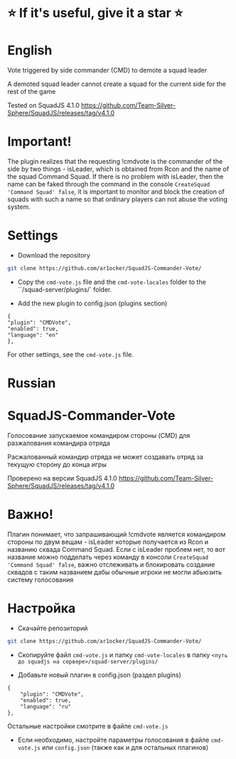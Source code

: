 # ⭐ If it's useful, give it a star ⭐

# English

Vote triggered by side commander (CMD) to demote a squad leader

A demoted squad leader cannot create a squad for the current side for the rest of the game

Tested on SquadJS 4.1.0 https://github.com/Team-Silver-Sphere/SquadJS/releases/tag/v4.1.0

# Important!

The plugin realizes that the requesting !cmdvote is the commander of the side by two things - isLeader, which is obtained from Rcon and the name of the squad Command Squad. If there is no problem with isLeader, then the name can be faked through the command in the console `CreateSquad 'Command Squad' false`, it is important to monitor and block the creation of squads with such a name so that ordinary players can not abuse the voting system.

# Settings

- Download the repository
```bash
git clone https://github.com/ar1ocker/SquadJS-Commander-Vote/
```

- Copy the `cmd-vote.js` file and the `cmd-vote-locales` folder to the ``<path to squadjs on server>/squad-server/plugins/` folder.

- Add the new plugin to config.json (plugins section)
```
{
"plugin": "CMDVote",
"enabled": true,
"language": "en"
},
```

For other settings, see the `cmd-vote.js` file.

# Russian

# SquadJS-Commander-Vote

Голосование запускаемое командиром стороны (CMD) для разжалования командира отряда

Расжалованный командир отряда не может создавать отряд за текущую сторону до конца игры

Проверено на версии SquadJS 4.1.0 https://github.com/Team-Silver-Sphere/SquadJS/releases/tag/v4.1.0

# Важно!

Плагин понимает, что запрашивающий !cmdvote является командиром стороны по двум вещам - isLeader которые получается из Rcon и названию сквада Command Squad. Если с isLeader проблем нет, то вот название можно подделать через команду в консоли `CreateSquad 'Command Squad' false`, важно отслеживать и блокировать создание сквадов с таким названием дабы обычные игроки не могли абьюзить систему голосования

# Настройка

- Скачайте репозиторий
```bash
git clone https://github.com/ar1ocker/SquadJS-Commander-Vote/
```

- Скопируйте файл `cmd-vote.js` и папку `cmd-vote-locales` в папку `<путь до squadjs на сервере>/squad-server/plugins/`

- Добавьте новый плагин в config.json (раздел plugins)
```
{
    "plugin": "CMDVote",
    "enabled": true,
    "language": "ru"
},
```

Остальные настройки смотрите в файле `cmd-vote.js`

- Если необходимо, настройте параметры голосования в файле `cmd-vote.js` или `config.json` (также как и для остальных плагинов)
